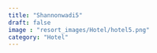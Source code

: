 ```yaml
---
title: "Shannonwadi5"
draft: false
image : "resort_images/Hotel/hotel5.png"
category: "Hotel"
---
```

